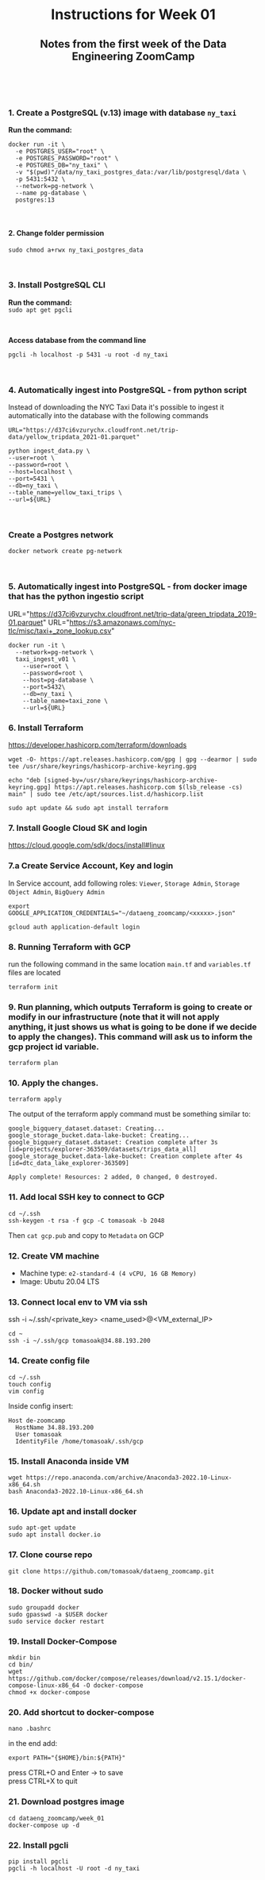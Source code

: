 <h1 align="center"> Instructions for Week 01 </h1>

<h2 align="center">Notes from the first week of the Data Engineering ZoomCamp</h2>

<br>
<br>
<br>

### 1. Create a PostgreSQL (v.13) image with database `ny_taxi`
<strong>Run the  command:</strong>
```
docker run -it \
  -e POSTGRES_USER="root" \
  -e POSTGRES_PASSWORD="root" \
  -e POSTGRES_DB="ny_taxi" \
  -v "$(pwd)"/data/ny_taxi_postgres_data:/var/lib/postgresql/data \
  -p 5431:5432 \
  --network=pg-network \
  --name pg-database \
  postgres:13
```

<br>

#### 2. Change folder permission
`sudo chmod a+rwx ny_taxi_postgres_data`

<br>

### 3. Install PostgreSQL CLI
<strong>Run the  command:</strong>
<br>
`sudo apt get pgcli`

<br>

<strong>Access database from the command line</strong>

`pgcli -h localhost -p 5431 -u root -d ny_taxi`

<br>

### 4. Automatically ingest into PostgreSQL - from python script
Instead of downloading the NYC Taxi Data it's possible to ingest it automatically into the database with the following commands

```
URL="https://d37ci6vzurychx.cloudfront.net/trip-data/yellow_tripdata_2021-01.parquet" 

python ingest_data.py \
--user=root \
--password=root \
--host=localhost \
--port=5431 \
--db=ny_taxi \
--table_name=yellow_taxi_trips \
--url=${URL}
```

<br>

### Create a Postgres network
`docker network create pg-network`

<br>

### 5. Automatically ingest into PostgreSQL - from docker image that has the python ingestio script

URL="https://d37ci6vzurychx.cloudfront.net/trip-data/green_tripdata_2019-01.parquet"
URL="https://s3.amazonaws.com/nyc-tlc/misc/taxi+_zone_lookup.csv"
```
docker run -it \
  --network=pg-network \
  taxi_ingest_v01 \
    --user=root \
    --password=root \
    --host=pg-database \
    --port=5432\
    --db=ny_taxi \
    --table_name=taxi_zone \
    --url=${URL}
```

### 6. Install Terraform
https://developer.hashicorp.com/terraform/downloads
```
wget -O- https://apt.releases.hashicorp.com/gpg | gpg --dearmor | sudo tee /usr/share/keyrings/hashicorp-archive-keyring.gpg

echo "deb [signed-by=/usr/share/keyrings/hashicorp-archive-keyring.gpg] https://apt.releases.hashicorp.com $(lsb_release -cs) main" | sudo tee /etc/apt/sources.list.d/hashicorp.list

sudo apt update && sudo apt install terraform
```

### 7. Install Google Cloud SK and login
https://cloud.google.com/sdk/docs/install#linux

### 7.a Create Service Account, Key and login
In Service account, add following roles: `Viewer`, `Storage Admin`, `Storage Object Admin`, `BigQuery Admin`

```
export GOOGLE_APPLICATION_CREDENTIALS="~/dataeng_zoomcamp/<xxxxx>.json"

gcloud auth application-default login
```

### 8. Running Terraform with GCP
run the following command in the same location `main.tf` and `variables.tf` files are located
```
terraform init
```

### 9. Run planning, which outputs Terraform is going to create or modify in our infrastructure (note that it will not apply anything, it just shows us what is going to be done if we decide to apply the changes). This command will ask us to inform the gcp project id variable.
```
terraform plan
```

### 10. Apply the changes.
```
terraform apply
```
The output of the terraform apply command must be something similar to:
```
google_bigquery_dataset.dataset: Creating...
google_storage_bucket.data-lake-bucket: Creating...
google_bigquery_dataset.dataset: Creation complete after 3s [id=projects/explorer-363509/datasets/trips_data_all]
google_storage_bucket.data-lake-bucket: Creation complete after 4s [id=dtc_data_lake_explorer-363509]

Apply complete! Resources: 2 added, 0 changed, 0 destroyed.
```


### 11. Add local SSH key to connect to GCP
```
cd ~/.ssh
ssh-keygen -t rsa -f gcp -C tomasoak -b 2048
```
Then
`cat gcp.pub`
and copy to `Metadata` on GCP

### 12. Create VM machine
- Machine type: `e2-standard-4 (4 vCPU, 16 GB Memory)`
- Image: Ubutu 20.04 LTS 

### 13. Connect local env to VM via ssh
ssh -i ~/.ssh/<private_key> <name_used>@<VM_external_IP>

```
cd ~
ssh -i ~/.ssh/gcp tomasoak@34.88.193.200
```

### 14. Create config file
```
cd ~/.ssh
touch config
vim config
```
Inside config insert:
```
Host de-zoomcamp
  HostName 34.88.193.200
  User tomasoak
  IdentityFile /home/tomasoak/.ssh/gcp
```

### 15. Install Anaconda inside VM
```
wget https://repo.anaconda.com/archive/Anaconda3-2022.10-Linux-x86_64.sh
bash Anaconda3-2022.10-Linux-x86_64.sh 
```

### 16. Update apt and install docker
```
sudo apt-get update
sudo apt install docker.io
```

### 17. Clone course repo
```
git clone https://github.com/tomasoak/dataeng_zoomcamp.git
```

### 18. Docker without sudo 
```
sudo groupadd docker
sudo gpasswd -a $USER docker
sudo service docker restart
```

### 19. Install Docker-Compose
```
mkdir bin
cd bin/
wget https://github.com/docker/compose/releases/download/v2.15.1/docker-compose-linux-x86_64 -O docker-compose
chmod +x docker-compose
```

### 20. Add shortcut to docker-compose
```
nano .bashrc
```

in the end add:

```
export PATH="{$HOME}/bin:${PATH}"
```
press CTRL+O and Enter -> to save
<br>
press CTRL+X to quit


### 21. Download postgres image
```
cd dataeng_zoomcamp/week_01
docker-compose up -d
```

### 22. Install pgcli
```
pip install pgcli
pgcli -h localhost -U root -d ny_taxi 
```